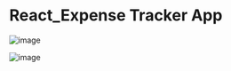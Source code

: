 # React_Expense Tracker App

![image](https://user-images.githubusercontent.com/90147636/178095303-8a1d2bcb-34b4-4ab7-8834-a057376bd575.png)

![image](https://user-images.githubusercontent.com/90147636/178095307-132d4ad5-8f57-47ce-8d8b-a1f2fae38158.png)





